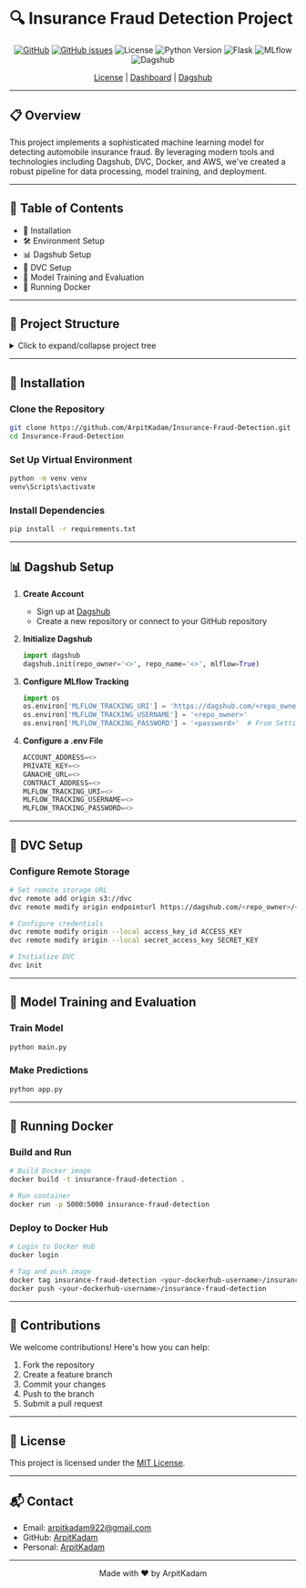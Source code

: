 # 🔍 Insurance Fraud Detection Project

<div align="center">

[![GitHub](https://img.shields.io/github/stars/ArpitKadam/data-science-project-on-Wine-Quality?style=social)](https://github.com/ArpitKadam/Insurance-Fraud-Detection)
[![GitHub issues](https://img.shields.io/github/issues/ArpitKadam/Insurance-Fraud-Detection)](https://github.com/ArpitKadam/Insurance-Fraud-Detection/issues)
![License](https://img.shields.io/badge/License-MIT-blue.svg)
![Python Version](https://img.shields.io/badge/Python-3.10%2B-green.svg)
![Flask](https://img.shields.io/badge/Flask-0.85%2B-blue.svg)
![MLflow](https://img.shields.io/badge/MLflow-2.0-orange.svg)
![Dagshub](https://img.shields.io/badge/Dagshub-Enabled-brightgreen.svg)

[License](https://github.com/ArpitKadam/Insurance-Fraud-Detection/blob/main/LICENSE) | [Dashboard](https://snapshots.raintank.io/dashboard/snapshot/z2B1dywVJmx9zMP5Ah0tm3mV2MletB0x) | [Dagshub](https://dagshub.com/ArpitKadam/Insurance-Fraud-Detection)

</div>

---

## 📋 Overview

This project implements a sophisticated machine learning model for detecting automobile insurance fraud. By leveraging modern tools and technologies including Dagshub, DVC, Docker, and AWS, we've created a robust pipeline for data processing, model training, and deployment.

---

## 📑 Table of Contents

- 🚀 Installation
- 🛠️ Environment Setup
- 📊 Dagshub Setup
- 💾 DVC Setup
- 🤖 Model Training and Evaluation
- 🐳 Running Docker

---

## 📁 Project Structure

<details>
<summary>Click to expand/collapse project tree</summary>

```
arpitkadam-insurance-fraud-detection/
├── 📄 README.md
├── 📄 Dockerfile
├── 📄 LICENSE
├── 📄 __init__.py
├── 📄 app.py
├── 📄 dvc.yaml
├── 📄 main.py
├── 📄 params.yaml
├── 📄 requirements.txt
├── 📄 schema.yaml
├── 📄 setup.py
├── 📄 template.py
├── 📄 .dockerignore
├── 📄 .dvcignore
│
├── 📂 artifacts/
│   ├── 📂 data_ingestion/
│   │   ├── 📄 data.zip
│   │   └── 📄 insurance_claims.csv
│   ├── 📂 data_transformation/
│   │   ├── 📄 encoders.pkl
│   │   ├── 📄 test.csv
│   │   └── 📄 train.csv
│   ├── 📂 data_validation/
│   │   └── 📄 STATUS.txt
│   ├── 📂 model_evaluation/
│   │   ├── 📄 classification_report.txt
│   │   ├── 📄 confusion_matrix.txt
│   │   └── 📄 metrics.json
│   └── 📂 model_trainer/
│       └── 📄 GradientBoostingClassifier.joblib
│
├── 📂 config/
│   └── 📄 config.yaml
│
├── 📂 data/
│   ├── 📄 data.zip
│   ├── 📄 insurance_claims.csv
│   └── 📄 insurance_claims.csv.dvc
│
├── 📂 logs/
│
├── 📂 research/
│   ├── 📄 01_data_ingestion.ipynb
│   ├── 📄 02_data_validation.ipynb
│   ├── 📄 03_data_transformation.ipynb
│   ├── 📄 04_model_trainer.ipynb
│   ├── 📄 05_model_evaluation.ipynb
│   ├── 📄 research.ipynb
│   ├── 📂 Automated-EDA/
│   │   └── 📄 Automated-EDA.ipynb
│   ├── 📂 Model_Result/
│   │   ├── 📄 Model_Comparison_Results.csv
│   │   ├── 📄 Model_Training_Log.txt
│   │   └── 📄 insurance_claims_report.txt
│   ├── 📂 Research-Text-Files/
│   │   ├── 📄 Balanced_Data_Info.txt
│   │   ├── 📄 Basic_Statistics.txt
│   │   ├── 📄 Data Stats
│   │   ├── 📄 Missing_Values_After_Handling.txt
│   │   ├── 📄 Numerical_Statistics.txt
│   │   ├── 📄 Scaled_Data_Info.txt
│   │   └── 📄 Unique_Values.txt
│   └── 📂 Visualization-Images/
│
├── 📂 src/
│   ├── 📄 __init__.py
│   └── 📂 Insurance_Fraud/
│       ├── 📄 __init__.py
│       ├── 📂 components/
│       │   ├── 📄 __init__.py
│       │   ├── 📄 data_ingestion.py
│       │   ├── 📄 data_transformation.py
│       │   ├── 📄 data_validation.py
│       │   ├── 📄 model_evaluation.py
│       │   └── 📄 model_trainer.py
│       ├── 📂 config/
│       │   ├── 📄 __init__.py
│       │   └── 📄 configuration.py
│       ├── 📂 constants/
│       │   └── 📄 __init__.py
│       ├── 📂 entity/
│       │   ├── 📄 __init__.py
│       │   └── 📄 config_entity.py
│       ├── 📂 exception/
│       │   ├── 📄 __init__.py
│       │   └── 📄 exception.py
│       ├── 📂 logger/
│       │   ├── 📄 __init__.py
│       │   └── 📄 logger.py
│       ├── 📂 pipeline/
│       │   ├── 📄 __init__.py
│       │   ├── 📄 prediction.py
│       │   ├── 📄 stage_01_data_ingestion.py
│       │   ├── 📄 stage_02_data_validation.py
│       │   ├── 📄 stage_03_data_transformation.py
│       │   ├── 📄 stage_04_model_trainer.py
│       │   └── 📄 stage_05_model_evaluation.py
│       └── 📂 utils/
│           ├── 📄 __init__.py
│           └── 📄 common.py
│
├── 📂 templates/
│   └── 📄 index.html
│
├── 📂 .dvc/
│   ├── 📄 config
│   └── 📄 .gitignore
│
└── 📂 .github/
    └── 📂 workflows/
        ├── 📄 main.yaml
        └── 📄 .gitkeep
```

</details>


---

## 🚀 Installation

### Clone the Repository

```bash
git clone https://github.com/ArpitKadam/Insurance-Fraud-Detection.git
cd Insurance-Fraud-Detection
```

### Set Up Virtual Environment

```bash
python -m venv venv
venv\Scripts\activate
```

### Install Dependencies

```bash
pip install -r requirements.txt
```

---

## 📊 Dagshub Setup

1. **Create Account**
   - Sign up at [Dagshub](https://dagshub.com/)
   - Create a new repository or connect to your GitHub repository

2. **Initialize Dagshub**
   ```python
   import dagshub
   dagshub.init(repo_owner='<>', repo_name='<>', mlflow=True)
   ```

3. **Configure MLflow Tracking** 
   ```python
   import os
   os.environ['MLFLOW_TRACKING_URI'] = 'https://dagshub.com/<repo_owner>/<repo_name>.mlflow'
   os.environ['MLFLOW_TRACKING_USERNAME'] = '<repo_owner>'
   os.environ['MLFLOW_TRACKING_PASSWORD'] = '<password>'  # From Settings -> Tokens
   ```

4. **Configure a .env File**
   ```python
   ACCOUNT_ADDRESS=<>
   PRIVATE_KEY=<>
   GANACHE_URL=<>
   CONTRACT_ADDRESS=<>
   MLFLOW_TRACKING_URI=<>
   MLFLOW_TRACKING_USERNAME=<>
   MLFLOW_TRACKING_PASSWORD=<>
   ```
---

## 💾 DVC Setup

### Configure Remote Storage

```bash
# Set remote storage URL
dvc remote add origin s3://dvc
dvc remote modify origin endpointurl https://dagshub.com/<repo_owner>/<repo_name>.s3

# Configure credentials
dvc remote modify origin --local access_key_id ACCESS_KEY
dvc remote modify origin --local secret_access_key SECRET_KEY

# Initialize DVC
dvc init
```

---

## 🤖 Model Training and Evaluation

### Train Model

```bash
python main.py
```

### Make Predictions

```bash
python app.py
```

---

## 🐳 Running Docker

### Build and Run

```bash
# Build Docker image
docker build -t insurance-fraud-detection .

# Run container
docker run -p 5000:5000 insurance-fraud-detection
```

### Deploy to Docker Hub

```bash
# Login to Docker Hub
docker login

# Tag and push image
docker tag insurance-fraud-detection <your-dockerhub-username>/insurance-fraud-detection
docker push <your-dockerhub-username>/insurance-fraud-detection
```

---

## 🤝 Contributions

We welcome contributions! Here's how you can help:

1. Fork the repository
2. Create a feature branch
3. Commit your changes
4. Push to the branch
5. Submit a pull request

---

## 📄 License

This project is licensed under the [MIT License](https://github.com/ArpitKadam/Insurance-Fraud-Detection/blob/main/LICENSE).

---

## 📬 Contact

- Email: [arpitkadam922@gmail.com](mailto:arpitkadam922@gmail.com)
- GitHub: [ArpitKadam](https://github.com/ArpitKadam)
- Personal: [ArpitKadam](https://arpit-kadam.netlify.app/)

---

<div align="center">
Made with ❤️ by ArpitKadam
</div>

